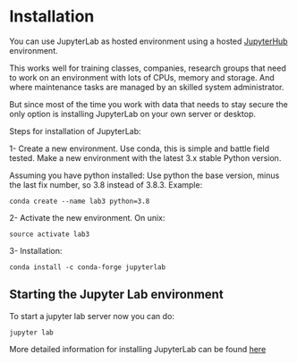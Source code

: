 # Installation

You can use JupyterLab as hosted environment using a hosted [JupyterHub](https://jupyter.org/hub) environment.

This works well for training classes, companies, research groups that need to work on an environment with lots of CPUs, memory and storage. And where maintenance tasks are managed by an skilled system administrator. 

But since most of the time you work with data that needs to stay secure the only option is installing JupyterLab on your own server or desktop.

Steps for installation of JupyterLab:

1- Create a new environment. Use conda, this is simple and battle field tested. Make a new environment with the latest 3.x stable Python version.

Assuming you have python installed: Use python the base version, minus the last fix number, so 3.8 instead of 3.8.3. Example:

```
conda create --name lab3 python=3.8 
```

2- Activate the new environment.
On unix:

```
source activate lab3
```

3- Installation:

```
conda install -c conda-forge jupyterlab
```

## Starting the Jupyter Lab environment

To start a jupyter lab server now you can do:
```
jupyter lab 
```

More detailed information for installing JupyterLab can be found [here](https://jupyterlab.readthedocs.io/en/stable/getting_started/installation.html)

